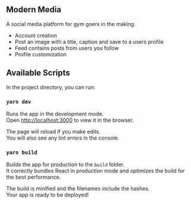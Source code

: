 ## Modern Media

A social media platform for gym goers in the making.
- Account creation
- Post an image with a title, caption and save to a users profile
- Feed contains posts from users you follow
- Profile customization

## Available Scripts

In the project directory, you can run:

### `yarn dev`

Runs the app in the development mode.\
Open [http://localhost:3000](http://localhost:5173) to view it in the browser.

The page will reload if you make edits.\
You will also see any lint errors in the console.

### `yarn build`

Builds the app for production to the `build` folder.\
It correctly bundles React in production mode and optimizes the build for the best performance.

The build is minified and the filenames include the hashes.\
Your app is ready to be deployed!

